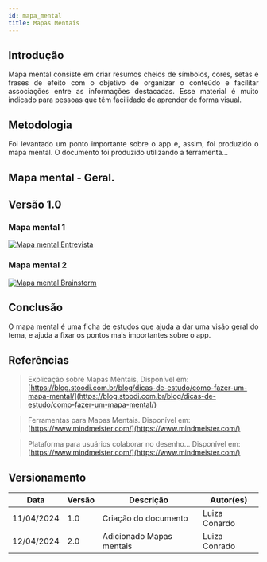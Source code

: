 ```yaml
---
id: mapa_mental
title: Mapas Mentais
---
```

 
## Introdução
 
<p align = "justify">
Mapa mental consiste em criar resumos cheios de símbolos, cores, setas e frases de efeito com o objetivo de organizar o conteúdo e facilitar associações entre as informações destacadas. Esse material é muito indicado para pessoas que têm facilidade de aprender de forma visual.
</p>
 
## Metodologia
 
<p align = "justify">
Foi levantado um ponto importante sobre o app e, assim, foi produzido o mapa mental. O documento foi produzido utilizando a ferramenta...
</p>
 
## Mapa mental - Geral.
 
## Versão 1.0
 
### Mapa mental 1
 
[![Mapa mental Entrevista](../assets/Mapas_mentais/....png)](../assets/Mapas_mentais/...png)
 
 
### Mapa mental 2
 
[![Mapa mental Brainstorm](../assets/Mapas_mentais/...png)](assets/Mapas_mentais/....png)
 
## Conclusão
 
<p align = "justify">
O mapa mental é uma ficha de estudos que ajuda a dar uma visão geral do tema, e ajuda a fixar os pontos mais importantes sobre o app.
</p>
 
## Referências
> Explicação sobre Mapas Mentais,  Disponível em: [https://blog.stoodi.com.br/blog/dicas-de-estudo/como-fazer-um-mapa-mental/](https://blog.stoodi.com.br/blog/dicas-de-estudo/como-fazer-um-mapa-mental/)
 
> Ferramentas para Mapas Mentais. Disponível em: [https://www.mindmeister.com/](https://www.mindmeister.com/)
 
> Plataforma para usuários colaborar no desenho... Disponível em: [https://www.mindmeister.com/](https://www.mindmeister.com/)
 
## Versionamento
| Data | Versão | Descrição | Autor(es) |
| -- | -- | -- | -- |
| 11/04/2024 | 1.0 | Criação do documento | Luiza Conardo |
| 12/04/2024 | 2.0 | Adicionado Mapas mentais| Luiza Conrado |
